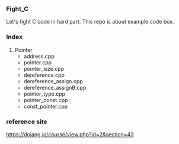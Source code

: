 ### Fight_C
Let's fight C code in hard part.
This repo is about example code box.

### Index

1. Pointer 
   - address.cpp
   - pointer.cpp
   - pointer_size.cpp
   - dereference.cpp
   - dereference_assign.cpp
   - dereference_assignB.cpp
   - pointer_type.cpp
   - pointer_const.cpp
   - const_pointer.cpp
   
     
### reference site
   https://dojang.io/course/view.php?id=2&section=43

